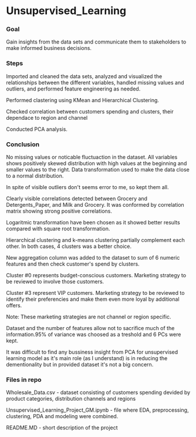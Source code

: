 # Unsupervised_Learning

### Goal
Gain insights from the data sets and communicate them to stakeholders to make informed business decisions.

### Steps

Imported and cleaned the data sets, analyzed and visualized the relationships between the different variables, handled missing values and outliers, and performed feature engineering as needed.<br>

Performed clastering using KMean and Hierarchical Clustering. 

Checked correlation between customers spending and clusters, their dependace to region and channel

Conducted PCA analysis.

### Conclusion

No missing values or noticable fluctuaction in the dataset. All variables shows positively skewed distribution with high values at the beginning and smaller values to the right. Data transformation used to make the data close to a normal distribution.

In spite of visible outliers don't seems error to me, so kept them all.

Clearly visible correlations detected between Grocery and Detergents_Paper, and Milk and Grocery. It was conformed by correlation matrix showing strong positive correlations.

Logaritmic transformation have been chosen as it showed better results compared with square root transformation.

Hierarchical clustering and k-means clustering partially complement each other. In both cases, 4 clusters was a better choice.

New aggregation column was added to the dataset to sum of 6 numeric features and then check customer's spend by clusters.

Cluster #0 represents budget-conscious customers. Marketing strategy to be reviewed to involve those customers.

Cluster #3 represent VIP customers. Marketing strategy to be reviewed to identify their preferencies and make them even more loyal by additional offers.

Note: These marketing strategies are not channel or region specific.

Dataset and the number of features allow not to sacrifice much of the information.95% of variance was choosed as a treshold and 6 PCs were kept.

It was difficult to find any bussiness insight from PCA for unsupervised learning model as it's main role (as I understand) is in reducing the dementionality but in provided dataset it's not a big concern.

### Files in repo
Wholesale_Data.csv - dataset consisting of customers spending devided by product categories, distribution channels and regions<br>

Unsupervised_Learning_Project_GM.ipynb - file where EDA, preprocessing, clustering, PDA and modeling were combined.

README.MD - short description of the project